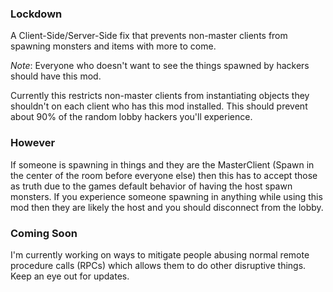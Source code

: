 ### Lockdown
A Client-Side/Server-Side fix that prevents non-master clients from spawning monsters and items with more to come.

*Note*: Everyone who doesn't want to see the things spawned by hackers should have this mod.

Currently this restricts non-master clients from instantiating objects they shouldn't on each client who has this mod installed.
This should prevent about 90% of the random lobby hackers you'll experience.

### However
If someone is spawning in things and they are the MasterClient (Spawn in the center of the room before everyone else) then this has to accept those as truth due to the games default behavior of having the host spawn monsters.
If you experience someone spawning in anything while using this mod then they are likely the host and you should disconnect from the lobby.

### Coming Soon
I'm currently working on ways to mitigate people abusing normal remote procedure calls (RPCs) which allows them to do other disruptive things. Keep an eye out for updates.